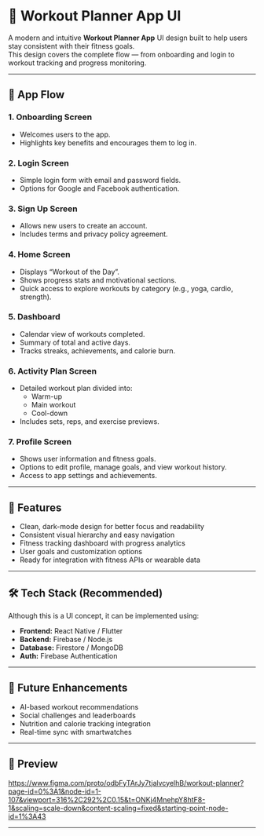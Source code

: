 # 💪 Workout Planner App UI

A modern and intuitive **Workout Planner App** UI design built to help users stay consistent with their fitness goals.  
This design covers the complete flow — from onboarding and login to workout tracking and progress monitoring.

---

## 📱 App Flow

### 1. **Onboarding Screen**
- Welcomes users to the app.
- Highlights key benefits and encourages them to log in.

### 2. **Login Screen**
- Simple login form with email and password fields.
- Options for Google and Facebook authentication.

### 3. **Sign Up Screen**
- Allows new users to create an account.
- Includes terms and privacy policy agreement.

### 4. **Home Screen**
- Displays “Workout of the Day”.
- Shows progress stats and motivational sections.
- Quick access to explore workouts by category (e.g., yoga, cardio, strength).

### 5. **Dashboard**
- Calendar view of workouts completed.
- Summary of total and active days.
- Tracks streaks, achievements, and calorie burn.

### 6. **Activity Plan Screen**
- Detailed workout plan divided into:
  - Warm-up
  - Main workout
  - Cool-down
- Includes sets, reps, and exercise previews.

### 7. **Profile Screen**
- Shows user information and fitness goals.
- Options to edit profile, manage goals, and view workout history.
- Access to app settings and achievements.

---

## 🧩 Features

- Clean, dark-mode design for better focus and readability  
- Consistent visual hierarchy and easy navigation  
- Fitness tracking dashboard with progress analytics  
- User goals and customization options  
- Ready for integration with fitness APIs or wearable data  

---

## 🛠️ Tech Stack (Recommended)
Although this is a UI concept, it can be implemented using:
- **Frontend:** React Native / Flutter  
- **Backend:** Firebase / Node.js  
- **Database:** Firestore / MongoDB  
- **Auth:** Firebase Authentication  

---

## 🚀 Future Enhancements
- AI-based workout recommendations  
- Social challenges and leaderboards  
- Nutrition and calorie tracking integration  
- Real-time sync with smartwatches  

---

## 📸 Preview
https://www.figma.com/proto/odbFyTArJy7tjalvcyelhB/workout-planner?page-id=0%3A1&node-id=1-107&viewport=316%2C292%2C0.15&t=ONKj4MnehpY8htF8-1&scaling=scale-down&content-scaling=fixed&starting-point-node-id=1%3A43

---


